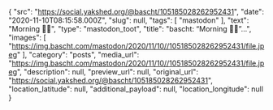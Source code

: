 {
  "src": "https://social.yakshed.org/@bascht/105185028262952431",
  "date": "2020-11-10T08:15:58.000Z",
  "slug": null,
  "tags": [
    "mastodon"
  ],
  "text": "Morning 🏃‍♂️",
  "type": "mastodon_toot",
  "title": "bascht: “Morning 🏃‍♂️”…",
  "images": [
    "https://img.bascht.com/mastodon/2020/11/10//105185028262952431/file.jpeg"
  ],
  "category": "posts",
  "media_url": "https://img.bascht.com/mastodon/2020/11/10//105185028262952431/file.jpeg",
  "description": null,
  "preview_url": null,
  "original_url": "https://social.yakshed.org/@bascht/105185028262952431",
  "location_latitude": null,
  "additional_payload": null,
  "location_longitude": null
}